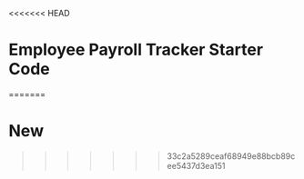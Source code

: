 <<<<<<< HEAD
# Employee Payroll Tracker Starter Code
=======
# New
>>>>>>> 33c2a5289ceaf68949e88bcb89cee5437d3ea151
